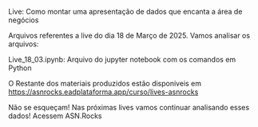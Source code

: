 Live: Como montar uma apresentação de dados que encanta a área de negócios

Arquivos referentes a live do dia 18 de Março de 2025. Vamos analisar os arquivos:

Live_18_03.ipynb: Arquivo do jupyter notebook com os comandos em Python

O Restante dos materiais produzidos estão disponiveis em https://asnrocks.eadplataforma.app/curso/lives-asnrocks

Não se esqueçam! Nas próximas lives vamos continuar analisando esses dados! Acessem ASN.Rocks
